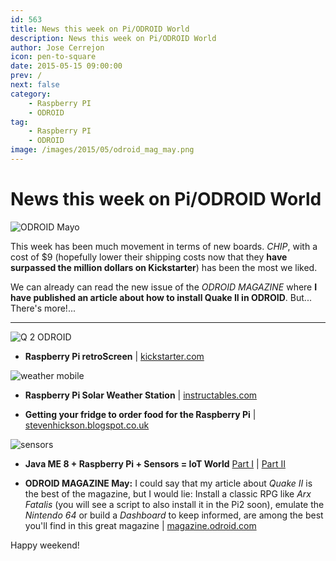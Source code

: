 ```yaml
---
id: 563
title: News this week on Pi/ODROID World
description: News this week on Pi/ODROID World
author: Jose Cerrejon
icon: pen-to-square
date: 2015-05-15 09:00:00
prev: /
next: false
category:
    - Raspberry PI
    - ODROID
tag:
    - Raspberry PI
    - ODROID
image: /images/2015/05/odroid_mag_may.png
---
```


# News this week on Pi/ODROID World

![ODROID Mayo](/images/2015/05/odroid_mag_may.png)

This week has been much movement in terms of new boards. _CHIP_, with a cost of $9 (hopefully lower their shipping costs now that they **have surpassed the million dollars on Kickstarter**) has been the most we liked.

We can already can read the new issue of the _ODROID MAGAZINE_ where **I have published an article about how to install Quake II in ODROID**. But... There's more!...

---

![Q 2 ODROID](/images/2015/05/quake2-odroid_mag.png)

-   **Raspberry Pi retroScreen** | [kickstarter.com](https://www.kickstarter.com/projects/1635775527/raspberry-pi-retroscreen)

![weather mobile](/images/2015/05/weather_station.png)

-   **Raspberry Pi Solar Weather Station** | [instructables.com](https://www.instructables.com/id/Raspberry-Pi-Solar-Weather-Station/?ALLSTEPS)

-   **Getting your fridge to order food for the Raspberry Pi** | [stevenhickson.blogspot.co.uk](https://stevenhickson.blogspot.co.uk/2015/05/getting-your-fridge-to-order-food-for.html)

![sensors](/images/2015/05/sensors.gif)

-   **Java ME 8 + Raspberry Pi + Sensors = IoT World** [Part I](https://www.oracle.com/technetwork/articles/java/cruz-gpio-2295970.html) | [Part II](https://community.oracle.com/docs/DOC-914698)

-   **ODROID MAGAZINE May:** I could say that my article about _Quake II_ is the best of the magazine, but I would lie: Install a classic RPG like _Arx Fatalis_ (you will see a script to also install it in the Pi2 soon), emulate the _Nintendo 64_ or build a _Dashboard_ to keep informed, are among the best you'll find in this great magazine | [magazine.odroid.com](https://magazine.odroid.com)

Happy weekend!
